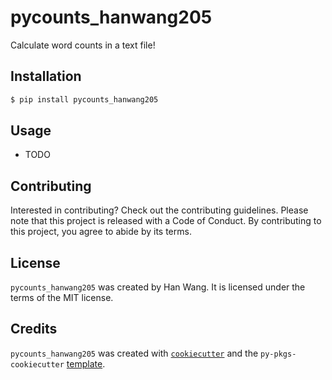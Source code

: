 # pycounts_hanwang205

Calculate word counts in a text file!

## Installation

```bash
$ pip install pycounts_hanwang205
```

## Usage

- TODO

## Contributing

Interested in contributing? Check out the contributing guidelines. Please note that this project is released with a Code of Conduct. By contributing to this project, you agree to abide by its terms.

## License

`pycounts_hanwang205` was created by Han Wang. It is licensed under the terms of the MIT license.

## Credits

`pycounts_hanwang205` was created with [`cookiecutter`](https://cookiecutter.readthedocs.io/en/latest/) and the `py-pkgs-cookiecutter` [template](https://github.com/py-pkgs/py-pkgs-cookiecutter).

